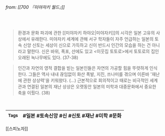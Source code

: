
###### from: [[700 『미야자키 월드』]]

<br/>

>환경과 문화 파괴에 관한 [[미야자키 하야오|미야자키]]의 시각은 일본 고유의 사상에서 유래한다. 미야자키 세계에 관해 서구 학자들이 자주 언급하는 일본의 토속 신앙 신토는 세상이 신으로 가득하고 신이 반드시 인간의 모습을 하는 건 아니라고 말한다. 신은 바위, 폭포, 산에도 있고 <이웃집 토토로>에서 토토로의 집인 오래된 녹나무에도 있다. (37-38) 


>인간과 자연의 영적 결합을 빋는 일본인들은 자연의 가공할 힘을 뚜렷하게 인식한다. 그들은 역사 내내 끊임없이 화산 폭발, 지진, 쓰나미를 겪으며 이른바 '재난에 관한 상상력'을 키워왔다. (...) 근본적으로 회의적이고 때로는 비극적인 세계관과 연결된 일본의 재난 상상은 오랫동안 일본의 미학과 대중문화에서 중요한 축을 이뤘다. (38)

<br/>

| <small> Tags </small> | #일본 #토속신앙 #신 #신토 #재난 #미학 #문화  |
| --- | --- |

[[스피노자]]